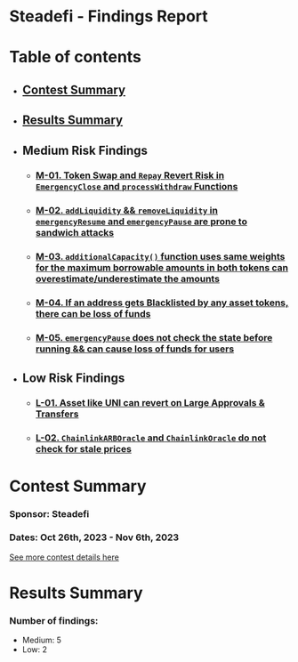 # Steadefi - Findings Report

# Table of contents
- ## [Contest Summary](#contest-summary)
- ## [Results Summary](#results-summary)
- ## Medium Risk Findings
    - ### [M-01. Token Swap and `Repay` Revert Risk in `EmergencyClose` and `processWithdraw` Functions](#M-01)
    - ### [M-02. `addLiquidity` && `removeLiquidity` in `emergencyResume` and `emergencyPause` are prone to sandwich attacks](#M-02)
    - ### [M-03. `additionalCapacity()` function uses same weights for the maximum borrowable amounts in both tokens can overestimate/underestimate the amounts](#M-03)
    - ### [M-04. If an address gets Blacklisted by any asset tokens, there can be loss of funds](#M-04)
    - ### [M-05. `emergencyPause` does not check the state before running && can cause loss of funds for users](#M-05)

- ## Low Risk Findings
    - ### [L-01. Asset like UNI can revert on Large Approvals & Transfers](#L-01)
    - ### [L-02. `ChainlinkARBOracle` and `ChainlinkOracle` do not check for stale prices](#L-02)


# <a id='contest-summary'></a>Contest Summary

### Sponsor: Steadefi

### Dates: Oct 26th, 2023 - Nov 6th, 2023

[See more contest details here](https://www.codehawks.com/contests/clo38mm260001la08daw5cbuf)

# <a id='results-summary'></a>Results Summary

### Number of findings:
   - Medium: 5
   - Low: 2
